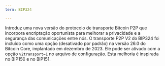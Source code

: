 ```yaml
---
term: BIP324

---
```

Introduz uma nova versão do protocolo de transporte Bitcoin P2P que incorpora encriptação oportunista para melhorar a privacidade e a segurança das comunicações entre nós. O transporte P2P V2 do BIP324 foi incluído como uma opção (desativado por padrão) na versão 26.0 do Bitcoin Core, implantado em dezembro de 2023. Ele pode ser ativado com a opção `v2transport=1` no arquivo de configuração. Esta melhoria é inspirada no BIP150 e no BIP151.